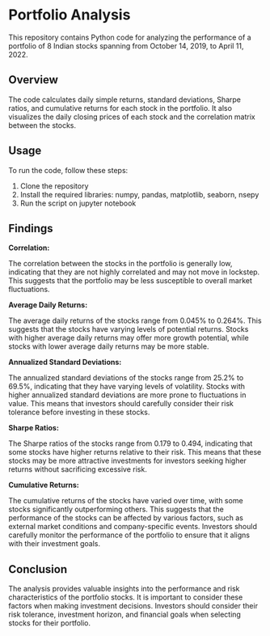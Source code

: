 # Portfolio Analysis

This repository contains Python code for analyzing the performance of a portfolio of 8 Indian stocks spanning from October 14, 2019, to April 11, 2022.

## Overview

The code calculates daily simple returns, standard deviations, Sharpe ratios, and cumulative returns for each stock in the portfolio. It also visualizes the daily closing prices of each stock and the correlation matrix between the stocks.

## Usage

To run the code, follow these steps:

1. Clone the repository
2. Install the required libraries: numpy, pandas, matplotlib, seaborn, nsepy
3. Run the script on jupyter notebook

## Findings

**Correlation:**

The correlation between the stocks in the portfolio is generally low, indicating that they are not highly correlated and may not move in lockstep. This suggests that the portfolio may be less susceptible to overall market fluctuations.

**Average Daily Returns:**

The average daily returns of the stocks range from 0.045% to 0.264%. This suggests that the stocks have varying levels of potential returns. Stocks with higher average daily returns may offer more growth potential, while stocks with lower average daily returns may be more stable.

**Annualized Standard Deviations:**

The annualized standard deviations of the stocks range from 25.2% to 69.5%, indicating that they have varying levels of volatility. Stocks with higher annualized standard deviations are more prone to fluctuations in value. This means that investors should carefully consider their risk tolerance before investing in these stocks.

**Sharpe Ratios:**

The Sharpe ratios of the stocks range from 0.179 to 0.494, indicating that some stocks have higher returns relative to their risk. This means that these stocks may be more attractive investments for investors seeking higher returns without sacrificing excessive risk.

**Cumulative Returns:**

The cumulative returns of the stocks have varied over time, with some stocks significantly outperforming others. This suggests that the performance of the stocks can be affected by various factors, such as external market conditions and company-specific events. Investors should carefully monitor the performance of the portfolio to ensure that it aligns with their investment goals.

## Conclusion

The analysis provides valuable insights into the performance and risk characteristics of the portfolio stocks. It is important to consider these factors when making investment decisions. Investors should consider their risk tolerance, investment horizon, and financial goals when selecting stocks for their portfolio.
